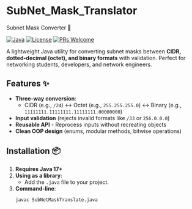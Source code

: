 # SubNet_Mask_Translator
Subnet Mask Converter 🔄

[![Java](https://img.shields.io/badge/Java-17%2B-blue)](https://openjdk.org/)
[![License](https://img.shields.io/badge/License-MIT-green)](LICENSE)
[![PRs Welcome](https://img.shields.io/badge/PRs-welcome-brightgreen)](CONTRIBUTING.md)

A lightweight Java utility for converting subnet masks between **CIDR, dotted-decimal (octet), and binary formats** with validation. Perfect for networking students, developers, and network engineers.

## Features ✨
- **Three-way conversion**:
  - CIDR (e.g., `/24`) ↔ Octet (e.g., `255.255.255.0`) ↔ Binary (e.g., `11111111.11111111.11111111.00000000`)
- **Input validation** (rejects invalid formats like `/33` or `256.0.0.0`)
- **Reusable API** - Reprocess inputs without recreating objects
- **Clean OOP design** (enums, modular methods, bitwise operations)

## Installation 📦
1. **Requires Java 17+**
2. **Using as a library**:
   - Add the `.java` file to your project.
3. **Command-line**:
   ```bash
   javac SubNetMaskTranslate.java
